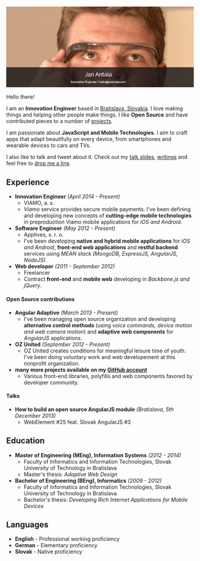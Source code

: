 <a href="mailto:hello@janantala.com" title="Jan Antala"><img src="title.png"/></a>

Hello there!

I am an **Innovation Engineer** based in [Bratislava, Slovakia](https://www.google.com/maps/search/Bratislava,+Slovakia). I love making things and helping other people make things. I like **Open Source** and have contributed pieces to a number of [projects](https://github.com/angular-adaptive).

I am passionate about **JavaScript and Mobile Technologies**. I aim to craft apps that adapt beautifully on every device, from smartphones and wearable devices to cars and TVs.

I also like to talk and tweet about it. Check out my [talk slides](http://www.janantala.com/slides), [writings](http://janantala.github.io/beyond-adaptive-web-design/) and feel free to [drop me a line](mailto:hello@janantala.com).

## Experience

- **Innovation Engineer** *(April 2014 - Present)*
  - VIAMO, a. s.
  - *Viamo* service provides secure mobile payments. I've been defining and developing new concepts of **cutting-edge mobile technologies** in preproduction Viamo mobile applications for *iOS and Android*.
- **Software Engineer** *(May 2012 - Present)*
  - Apptives, s. r. o.
  - I've been developing **native and hybrid mobile applications** for *iOS and Android*, **front-end web applications** and **restful backend** services using *MEAN stack (MongoDB, ExpressJS, AngularJS, NodeJS)*.
- **Web developer** *(2011 - September 2012)*
  - Freelancer
  - Contract **front-end** and **mobile web** developing in *Backbone.js and jQuery*.

#### Open Source contributions

- **Angular Adaptive** *(March 2013 - Present)*
  - I've been managing open source organization and developing **alternative control methods** (using *voice commands, device motion and web camera motion*) and **adaptive web components** for *AngularJS* applications.
- **OZ United** *(September 2012 - Present)*
  - OZ United creates conditions for meaningful leisure time of youth. I've been doing voluntary work and web developement at this nonprofit organization.
- **many more projects available on my [GitHub account](https://github.com/janantala)**
  - Various front-end libraries, polyfills and web components favored by developer community.

#### Talks

- **How to build an open source AngularJS module** *(Bratislava, 5th December 2013)*
  - WebElement #25 feat. Slovak AngularJS #3

## Education

- **Master of Engineering (MEng), Information Systems** *(2012 - 2014)*
  - Faculty of Informatics and Information Technologies, Slovak University of Technology in Bratislava
  - Master's thesis: *Adaptive Web Design*
- **Bachelor of Engineering (BEng), Informatics** *(2009 - 2012)*
  - Faculty of Informatics and Information Technologies, Slovak University of Technology in Bratislava
  - Bachelor's thesis: *Developing Rich Internet Applications for Mobile Devices*

## Languages

- **English** - Professional working proficiency
- **German** - Elementary proficiency
- **Slovak** - Native proficiency
